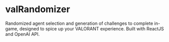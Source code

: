 # valRandomizer
Randomized agent selection and generation of challenges to complete in-game, designed to spice up your VALORANT experience.
Built with ReactJS and OpenAI API.
